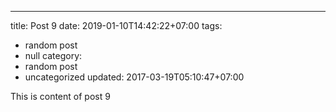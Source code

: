 ---
title: Post 9
date: 2019-01-10T14:42:22+07:00
tags:
  - random post
  - null
category:
  - random post
  - uncategorized
updated: 2017-03-19T05:10:47+07:00

This is content of post 9